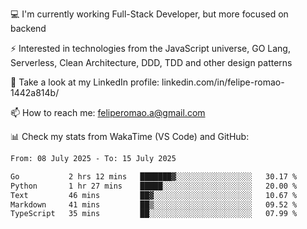 💻 I'm currently working Full-Stack Developer, but more focused on backend

⚡ Interested in technologies from the JavaScript universe, GO Lang, Serverless, Clean Architecture, DDD, TDD and other design patterns

👥 Take a look at my LinkedIn profile: linkedin.com/in/felipe-romao-1442a814b/

📫 How to reach me: feliperomao.a@gmail.com

📊 Check my stats from WakaTime (VS Code) and GitHub:

<!--START_SECTION:waka-->

```txt
From: 08 July 2025 - To: 15 July 2025

Go           2 hrs 12 mins   ███████▓░░░░░░░░░░░░░░░░░   30.17 %
Python       1 hr 27 mins    █████░░░░░░░░░░░░░░░░░░░░   20.00 %
Text         46 mins         ██▓░░░░░░░░░░░░░░░░░░░░░░   10.67 %
Markdown     41 mins         ██▒░░░░░░░░░░░░░░░░░░░░░░   09.52 %
TypeScript   35 mins         ██░░░░░░░░░░░░░░░░░░░░░░░   07.99 %
```

<!--END_SECTION:waka-->
